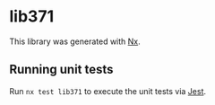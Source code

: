 # lib371

This library was generated with [Nx](https://nx.dev).

## Running unit tests

Run `nx test lib371` to execute the unit tests via [Jest](https://jestjs.io).
